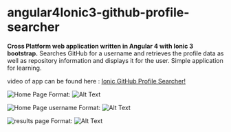 # angular4Ionic3-github-profile-searcher
**Cross Platform web application written in Angular 4 with Ionic 3 bootstrap.** Searches GitHub for a username and retrieves the profile data as well as repository information and displays it for the user. Simple application for learning. 

video of app can be found here : [Ionic GitHub Profile Searcher!](https://youtu.be/UqjNpZ8ZUZA)

![Home Page](https://photos.google.com/search/_tra_/photo/AF1QipPfxncSNezCMlx2V4uW_S743lEpcfTJmPycIlGT)
Format: ![Alt Text](url)

![Home Page username](https://photos.google.com/search/_tra_/photo/AF1QipNnkS47xspjQNzMv36r0kdjv1ZVcrjuDstS0nr5)
Format: ![Alt Text](url)


![results page](https://photos.google.com/share/AF1QipNGUjLL87k316kdi4KJPGYrjn2k0BdLP6Mj75JGtJd4QEayKgpAhdH0pRQCi5Oimg?key=eHdVSlN1cGtsSEx5bF9JUVdYbFAxczNsV0ZIVEdn)
Format: ![Alt Text](url)
